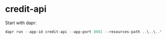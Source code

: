 # credit-api
Start with dapr:
```powershell
dapr run --app-id credit-api --app-port 8081 --resources-path ..\..\..\dapr\components -- dotnet run 
```